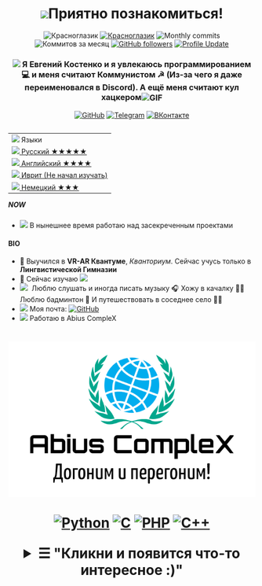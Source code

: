 <h1 align="center"> <img src="https://emojis.slackmojis.com/emojis/images/1531849430/4246/blob-sunglasses.gif?1531849430" width="30"/>Приятно познакомиться! </h1>

<p align="center"> 
    <img src="https://komarev.com/ghpvc/?username=kintorezzz" alt="Красноглазик"/>       
    <a href="https://github.com/kintorezzz?tab=repositories" target="_blank"><img src="https://badges.pufler.dev/repos/kintorezzz" alt="Красноглазик"/></a> 
    <img src="https://badges.pufler.dev/years/kintorezzz" alt="Monthly commits"/>  
    <img src="https://badges.pufler.dev/commits/monthly/kintorezzz" alt="Коммитов за месяц"/>   
    <a href="https://github.com/kintorezzz?tab=followers"><img alt="GitHub followers" src="https://img.shields.io/github/followers/kintorezzz?color=4C1&logo=github"></a>
    <a href="https://github.com/kintorezzz/kintorezzz" target="_blank"><img alt="Profile Update" src="https://img.shields.io/github/last-commit/kintorezzz/kintorezzz?label=Profile%20update&style=fflat-square"></a>
   <!-- <img src="https://readme-jokes.vercel.app/api" alt="Jokes Card" />-->
    <!--<a href="https://github.com/kintorezzz" target="_blank"><img alt="kintorezzz" src="https://badges.pufler.dev/visits/kintorezzz/kintorezzz?logo=GitHub&label=visits&color=success&logoColor=white&style=flat-square"/></a>-->
    <!--<img src="https://badges.pufler.dev/gists/kintorezzz" alt="kintorezzz"/>-->
</p> 


<h3 align="center"> 
    <a href="https://www.my.site/"><img src="https://media.giphy.com/media/hvRJCLFzcasrR4ia7z/giphy.gif" width="25px"></a> Я Евгений Костенко и я увлекаюсь программированием 💻 и меня считают Коммунистом ☭ (Из-за чего я даже переименовался в Discord). А ещё меня считают кул хацкером<img align="center" alt="GIF" width="30px"  src="https://media.giphy.com/media/H6KusZ8pzxtyymblnE/giphy.gif"/>
</h3> 

<p align="center">   

</p> 
<p align="center"> 
    <a href="https://github.com/kintorezzz" target="_blank"><img alt="GitHub" src="https://img.shields.io/badge/GitHub-100000?style=for-the-badge&logo=github&logoColor=white"></a>
    <a href="https://t.me/ichbinfritznicht" target="_blank"><img alt="Telegram" src="https://img.shields.io/badge/Telegram-2CA5E0?style=for-the-badge&logo=telegram&logoColor=white"></a>
    <a href="https://vk.com/krasnoglaziiik" target="_blank"><img alt="ВКонтакте" src="https://img.shields.io/badge/VKontakte-2CA5E0?style=for-the-badge&logo=telegram&logoColor=white"></a>
    <!--<a href="https://scholar.google.com/citations?user=TV396CYAAAAJ&hl=en" target="_blank"><img alt="Portfolio" src="https://img.shields.io/badge/-portfolio-%23?colorB=orange&style=flat-square&logo=&logoColor=white"></a>-->
    <!--<a href="https://kintorezzz.github.io/" target="_blank"><img alt="Portfolio" src="https://img.shields.io/badge/portfolio-web-%23.svg?colorB=orange&style=flat&&logo=&logoColor=white%22"></a>-->
    <!--<img alt="WeChat" src="https://img.shields.io/static/v1?label=WeChat&message=milaanparmar9&color=7BB32E&logo=wechat"/>-->
    <!--<img alt="QQ" src="https://img.shields.io/badge/QQ -Не стоит тебе знатьff?style=fflat-square&labelColor=FFD43B"></a>-->
    <!--<img alt="mobile" src="https://img.shields.io/badge/📱 -+Не стоит тебе знать-white?style=fflat-square&labelColor=white"></a>-->
    <!--<a href="https://wa.me/Не стоит тебе знать" target="_blank"><img alt="WhatssApp" src="https://img.shields.io/badge/WhatsApp-%25D366.svg?&style=flat-square&logo=whatsapp&logoColor=white"></a>-->
</p> 

<table align="right">
    <tr><td><img src="https://image.flaticon.com/icons/svg/3898/3898082.svg" width="25"> Языки</a></td></tr>
    <tr><td><a href="README.md"><img src="https://image.flaticon.com/icons/svg/197/197408.svg" height="15"> Русский ★★★★★</a></td></tr>
    <tr><td><a href="README_pt.md"><img src="https://image.flaticon.com/icons/svg/197/197484.svg" height="15"> Английский ★★★★</a></td></tr>
    <tr><td><a href="README_pt.md"><img src="https://image.flaticon.com/icons/svg/512/197/197577.svg" height="15"> Иврит (Не начал изучать)</a></td></tr>
    <tr><td><a href="README_pt.md"><img src="https://image.flaticon.com/icons/svg/197/197571.svg" height="15"> Немецкий ★★★</a></td></tr>
</table>


##### NOW
- <img src="https://github.com/TheDudeThatCode/TheDudeThatCode/blob/master/Assets/Developer.gif" width="28px"> В нынешнее время работаю над засекреченным проектами

#### BIO

- 🏢 Выучился в **VR-AR Квантуме**, *Кванториум*. Сейчас учусь только в **Лингвистической Гимназии**
- 🌱 Сейчас изучаю <img src="https://img.shields.io/badge/Python-3776AB?style=for-the-badge&logo=python&logoColor=white">
- <img src="https://emojis.slackmojis.com/emojis/images/1621024394/39092/cat-roll.gif?1621024394" width="20" />&nbsp; Люблю слушать и иногда писать музыку 🎧 Хожу в качалку 🏋️‍♂️ Люблю бадминтон 🏸 И путешествовать в соседнее село 🌄🗿
- <img src="https://github.com/SP-XD/SP-XD/blob/main/images/letterbox.gif?raw=true" width="25"/> Моя почта: <a href="mailto:albertwesker839839@yandex.kz" target="_blank"><img alt="GitHub" src="https://img.shields.io/badge/-albertwesker839839@yandex.kz-c14438?style=flat-square&logo=Gmail&logoColor=white"></a>
- <img src="https://github.com/TheDudeThatCode/TheDudeThatCode/blob/master/Assets/Developer.gif" width="28px"> Работаю в Abius CompleX
<h1 align="center"> <img src="https://github.com/Abius-Dev/logos/blob/main/%D0%9D%D0%B0%D1%88%20%D1%81%D1%82%D0%B0%D0%BD%D0%B4%D0%B0%D1%80%D1%82.png" </h1>


<p align="center">
    <a href="https://github.com/kintorezzz?tab=repositories&language=python" target="_blank"><img alt="Python" src="https://img.shields.io/badge/Python-3776AB?style=for-the-badge&logo=python&logoColor=white"></a>
    <a href="https://github.com/kintorezzz?tab=repositories&language=с" target="_blank"><img alt="C" src="https://img.shields.io/badge/C-00599C?style=for-the-badge&logo=c&logoColor=white"></a>
    <a href="https://github.com/kintorezzz?tab=repositories&language=php" target="_blank"><img alt="PHP" src="https://img.shields.io/badge/PHP-777BB4?style=for-the-badge&logo=php&logoColor=white"></a>
    <!--<a href="https://github.com/kintorezzz?tab=repositories&language=python" target="_blank"><img alt="Python" src="https://img.shields.io/badge/Python-★★★-lightgrey?style=flat-square&labelColor=FFD43B&logo=python&logoColor=darkgreen"></a>-->
    <a href="https://github.com/kintorezzz?tab=repositories&language=c%2B%2B" target="_blank"><img alt="C++" src="https://img.shields.io/badge/C%2B%2B-00599C?style=for-the-badge&logo=c%2B%2B&logoColor=white"></a>
    <!--https://github.com/alexandresanlim/Badges4-README.md-Profile-->
</p>

<details>
<summary><samp>&#9776;</samp> "Кликни и появится что-то интересное :)" </summary>
<p align="center">
    <img height="140em" src="https://github-readme-stats.vercel.app/api?username=kintorezzz&theme=jolly&show_icons=true" alt="Моя статистика GitHub">
    <img height="140em" src="http://github-readme-streak-stats.herokuapp.com?user=kintorezzz&&theme=jolly&show_icons=true" alt="KintoReZzZ"/>
</p>
</details>

<!--<details>
<summary><samp>&#9776;</samp> "Характеристики ноутбука" </summary>
- Система - <img src="https://img.shields.io/badge/Arch_Linux-1793D1?style=for-the-badge&logo=arch-linux&logoColor=white">
- Процессор - <img src="https://img.shields.io/badge/Intel-Atom-N450-0071C5?style=for-the-badge&logo=intel&logoColor=white">
- Видеокарта - <img src="https://img.shields.io/badge/Intel-GMA_3150-0071C5?style=for-the-badge&logo=intel&logoColor=white">
</p>
</details>-->

<!--<details>
    <summary><samp>&#9776;</samp> "Характеристики компьютера" </summary>
- Система - <img src="https://img.shields.io/badge/Windows_7-003399?style=for-the-badge&logo=windows-xp&logoColor=white">
- Процессор - <img src="https://img.shields.io/badge/Intel-Core_i3_4th-0071C5?style=for-the-badge&logo=intel&logoColor=white">
- Видеокарта - <img src="https://img.shields.io/badge/NVIDIA-GTX650-76B900?style=for-the-badge&logo=nvidia&logoColor=white">
</p>
</details>-->

</p>  


